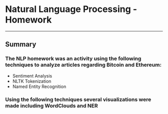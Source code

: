 # Natural Language Processing - Homework
----
## **Summary**

### The NLP homework was an activity using the following techniques to analyze articles regarding Bitcoin and Ethereum:

- Sentiment Analysis
- NLTK Tokenization
- Named Entity Recognition

### Using the following techniques several visualizations were made including WordClouds and NER